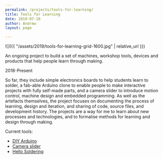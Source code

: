 ```yaml
---
permalink: /projects/tools-for-learning/
title: Tools for Learning
date: 2019-07-16
author: Andrew
layout: page

---
```


![]({{ "/assets/2019/tools-for-learning-grid-1600.jpg" | relative_url }})


An ongoing project to build a set of machines, workshop tools, devices and products that help people learn through making.

<span class="label">2018-Present</span>

<!--more-->

So far, they include simple electronics boards to help students learn to solder, a fab-able Arduino clone to enable people to make interactive projects with fully self-made parts, and a camera slider to introduce motion control, machine design and embedded programming. As well as the artefacts themselves, the project focuses on documenting the process of learning, design and iteration, and sharing of code, source files, and development history. The projects are a way for me to learn about new processes and technologies, and to formalise methods for learning and design through making.

Current tools:

* [DIY Arduino](https://fablabbrighton.github.io/digital-fabrication-module/diy-arduino/)
* [Camera slider](https://andrewsleigh.com/fab-slider/)
* [Hello Soldering](https://fablabbrighton.github.io/digital-fabrication-module/guides/guide-soldering-practice-board.html)